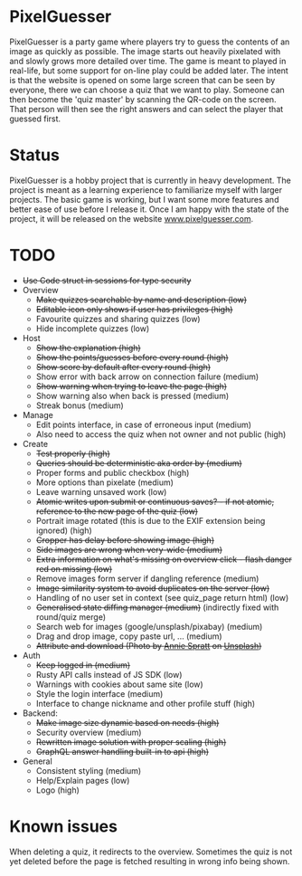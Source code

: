# PixelGuesser

PixelGuesser is a party game where players try to guess the contents of an
image as quickly as possible. The image starts out heavily pixelated with
and slowly grows more detailed over time. The game is meant to played in
real-life, but some support for on-line play could be added later. The
intent is that the website is opened on some large screen that can be seen
by everyone, there we can choose a quiz that we want to play. Someone can
then become the 'quiz master' by scanning the QR-code on the screen. That
person will then see the right answers and can select the player that
guessed first.

# Status

PixelGuesser is a hobby project that is currently in heavy development.
The project is meant as a learning experience to familiarize myself with larger projects.
The basic game is working, but I want some more features and better ease
of use before I release it. Once I am happy with the state of the project,
it will be released on the website www.pixelguesser.com.

# TODO

- ~~Use Code struct in sessions for type security~~
- Overview
    - ~~Make quizzes searchable by name and description (low)~~
    - ~~Editable icon only shows if user has privileges (high)~~
    - Favourite quizzes and sharing quizzes (low)
    - Hide incomplete quizzes (low)
- Host
    - ~~Show the explanation (high)~~
    - ~~Show the points/guesses before every round (high)~~
    - ~~Show score by default after every round (high)~~
    - Show error with back arrow on connection failure (medium)
    - ~~Show warning when trying to leave the page (high)~~
    - Show warning also when back is pressed (medium)
    - Streak bonus (medium)
- Manage
    - Edit points interface, in case of erroneous input (medium)
    - Also need to access the quiz when not owner and not public (high)
- Create
    - ~~Test properly (high)~~
    - ~~Queries should be deterministic aka order by (medium)~~
    - Proper forms and public checkbox (high)
    - More options than pixelate (medium)
    - Leave warning unsaved work (low)
    - ~~Atomic writes upon submit or continuous saves? - if not atomic, reference to the new page of the quiz (low)~~
    - Portrait image rotated (this is due to the EXIF extension being ignored) (high)
    - ~~Cropper has delay before showing image (high)~~
    - ~~Side images are wrong when very-wide (medium)~~
    - ~~Extra information on what's missing on overview click - flash danger red on missing (low)~~
    - Remove images form server if dangling reference (medium)
    - ~~Image similarity system to avoid duplicates on the server (low)~~
    - Handling of no user set in context (see quiz_page return html) (low)
    - ~~Generalised state diffing manager (medium)~~ (indirectly fixed with round/quiz merge)
    - Search web for images (google/unsplash/pixabay) (medium)
    - Drag and drop image, copy paste url, ... (medium)
    - ~~Attribute and download (Photo
      by <a href="https://unsplash.com/@anniespratt?utm_source=your_app_name&utm_medium=referral">Annie Spratt</a>
      on <a href="https://unsplash.com/?utm_source=your_app_name&utm_medium=referral">Unsplash</a>)~~
- Auth
    - ~~Keep logged in (medium)~~
    - Rusty API calls instead of JS SDK (low)
    - Warnings with cookies about same site (low)
    - Style the login interface (medium)
    - Interface to change nickname and other profile stuff (high)
- Backend:
    - ~~Make image size dynamic based on needs (high)~~
    - Security overview (medium)
    - ~~Rewritten image solution with proper scaling (high)~~
    - ~~GraphQL answer handling built-in to api (high)~~
- General
    - Consistent styling (medium)
    - Help/Explain pages (low)
    - Logo (high)

# Known issues

When deleting a quiz, it redirects to the overview.
Sometimes the quiz is not yet deleted before the page
is fetched resulting in wrong info being shown.


  

